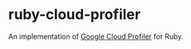 # ruby-cloud-profiler

An implementation of [Google Cloud Profiler](https://cloud.google.com/profiler)
for Ruby.
